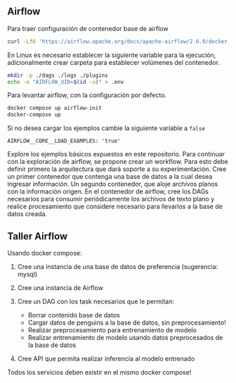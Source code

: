 
## Airflow

Para traer configuración de contenedor base de airflow

```bash
curl -LfO 'https://airflow.apache.org/docs/apache-airflow/2.6.0/docker-compose.yaml'
```

En Linux es necesario establecer la siguiente variable para la ejecución, adicionalmente crear carpeta para establecer volúmenes del contenedor.

```bash
mkdir -p ./dags ./logs ./plugins
echo -e "AIRFLOW_UID=$(id -u)" > .env
```

Para levantar airflow, con la configuración por defecto.

```bash
docker compose up airflow-init
docker-compose up
```


Si no desea cargar los ejemplos cambie la siguiente variable a `false`

```
AIRFLOW__CORE__LOAD_EXAMPLES: 'true'
```

Explore los ejemplos básicos expuestos en este repositorio.
Para continuar con la exploración de airflow, se propone crear un workflow. Para esto debe definir primero la arquitectura que dará soporte a su experimentación. Cree un primer contenedor que contenga una base de datos a la cual desea ingresar información. Un segundo contenedor, que aloje archivos planos con la información origen. En el contenedor de airflow, cree los DAGs necesarios para consumir periódicamente los archivos de texto plano y realice procesamiento que considere necesario para llevarlos a la base de datos creada.

## Taller Airflow

Usando docker compose:

1. Cree una instancia de una base de datos de preferencia (sugerencia: mysql)

2. Cree una instancia de Airflow

3. Cree un DAG con los task necesarios que le permitan:
	- Borrar contenido base de datos
    - Cargar datos de penguins a la base de datos, sin preprocesamiento!
	- Realizar preprocesamiento para entrenamiento de modelo
	- Realizar entrenamiento de modelo usando datos preprocesados de la base de datos 
4. Cree API que permita realizar inferencia al modelo entrenado

Todos los servicios deben existir en el mismo docker compose!